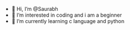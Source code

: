 - 👋 Hi, I’m @Saurabh
- 👀 I’m interested in coding and i am a beginner 
- 🌱 I’m currently learning c language and python

<!---
Saurabh2730/Saurabh2730 is a ✨ special ✨ repository because its `README.md` (this file) appears on your GitHub profile.
You can click the Preview link to take a look at your changes.
--->
